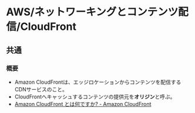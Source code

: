 # AWS/ネットワーキングとコンテンツ配信/CloudFront

## 共通

### 概要

- Amazon CloudFrontは、エッジロケーションからコンテンツを配信するCDNサービスのこと。
- CloudFrontへキャッシュするコンテンツの提供元を**オリジン**と呼ぶ。
- [Amazon CloudFront とは何ですか? - Amazon CloudFront](https://docs.aws.amazon.com/ja_jp/AmazonCloudFront/latest/DeveloperGuide/Introduction.html)
